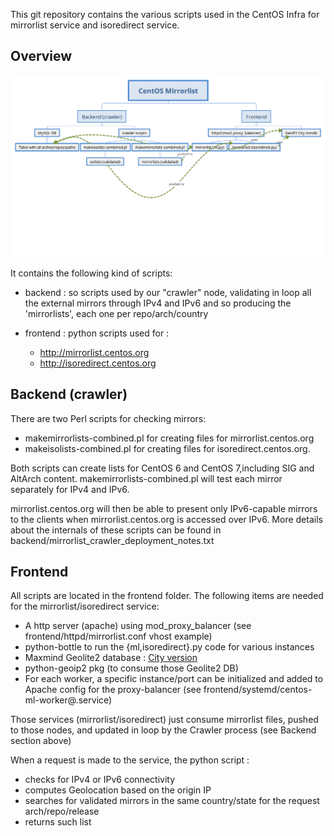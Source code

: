 This git repository contains the various scripts used in the CentOS Infra for mirrorlist service and isoredirect service.

## Overview 
![mirrorlists schema](mirrorlists.png)

It contains the following kind of scripts:

 * backend : so scripts used by our "crawler" node, validating in loop all the external mirrors through IPv4 and IPv6 and so producing the 'mirrorlists', each one per repo/arch/country
 * frontend : python scripts used for :

   * http://mirrorlist.centos.org
   * http://isoredirect.centos.org

## Backend (crawler)
There are two Perl scripts for checking mirrors: 

 * makemirrorlists-combined.pl for creating files for mirrorlist.centos.org
 * makeisolists-combined.pl for creating files for isoredirect.centos.org. 

Both scripts can create lists for CentOS 6 and CentOS 7,including SIG and AltArch content. makemirrorlists-combined.pl will test each mirror separately for IPv4 and IPv6.

mirrorlist.centos.org will then be able to present only IPv6-capable mirrors to the clients when mirrorlist.centos.org is accessed over IPv6.
More details about the internals of these scripts can be found in backend/mirrorlist_crawler_deployment_notes.txt

## Frontend 
All scripts are located in the frontend folder.
The following items are needed for the mirrorlist/isoredirect service:

 * A http server (apache) using mod_proxy_balancer (see frontend/httpd/mirrorlist.conf vhost example)
 * python-bottle to run the {ml,isoredirect}.py code for various instances
 * Maxmind Geolite2 database : [City version](https://dev.maxmind.com/geoip/geoip2/geolite2/)
 * python-geoip2 pkg (to consume those Geolite2 DB)
 * For each worker, a specific instance/port can be initialized and added to Apache config for the proxy-balancer (see frontend/systemd/centos-ml-worker@.service)

Those services (mirrorlist/isoredirect) just consume mirrorlist files, pushed to those nodes, and updated in loop by the Crawler process (see Backend section above)

When a request is made to the service, the python script :
 
 * checks for IPv4 or IPv6 connectivity
 * computes Geolocation based on the origin IP
 * searches for validated mirrors in the same country/state for the request arch/repo/release
 * returns such list
